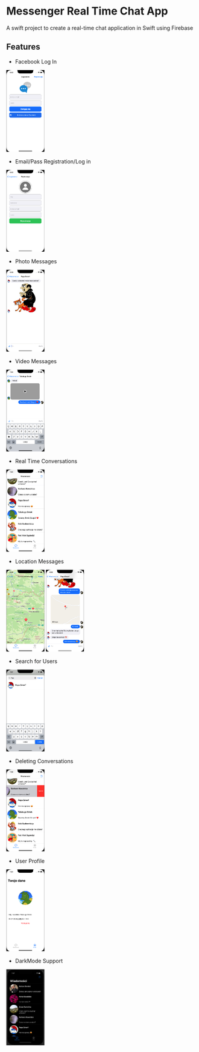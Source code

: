 # Messenger Real Time Chat App

A swift project to create a real-time chat application in Swift using Firebase

## Features
- Facebook Log In

<img src="https://github.com/adrianderdas/chatApp/blob/main/Documentation/Login.png?raw=true" width="20%" height="20%">

- Email/Pass Registration/Log in

<img src="https://github.com/adrianderdas/chatApp/blob/main/Documentation/Registration.png?raw=true" width="20%" height="20%">

- Photo Messages

<img src="https://github.com/adrianderdas/chatApp/blob/main/Documentation/Photo.png?raw=true" width="20%" height="20%">

- Video Messages

<img src="https://github.com/adrianderdas/chatApp/blob/main/Documentation/Video.png?raw=true" width="20%" height="20%">

- Real Time Conversations

<img src="https://github.com/adrianderdas/chatApp/blob/main/Documentation/RealTimeMess.png?raw=true" width="20%" height="20%">

- Location Messages

<img src="https://github.com/adrianderdas/chatApp/blob/main/Documentation/Location.png?raw=true" width="20%" height="20%">

<img src="https://github.com/adrianderdas/chatApp/blob/main/Documentation/LocationMessage.png?raw=true" width="20%" height="20%">

- Search for Users

<img src="https://github.com/adrianderdas/chatApp/blob/main/Documentation/Searching.png?raw=true" width="20%" height="20%">

- Deleting Conversations

<img src="https://github.com/adrianderdas/chatApp/blob/main/Documentation/Deleting.png?raw=true" width="20%" height="20%">

- User Profile

<img src="https://github.com/adrianderdas/chatApp/blob/main/Documentation/User.png?raw=true" width="20%" height="20%">

- DarkMode Support

<img src="https://github.com/adrianderdas/chatApp/blob/main/Documentation/Dark.png?raw=true" width="20%" height="20%">
